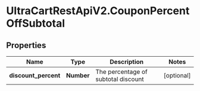 # UltraCartRestApiV2.CouponPercentOffSubtotal

## Properties

Name | Type | Description | Notes
------------ | ------------- | ------------- | -------------
**discount_percent** | **Number** | The percentage of subtotal discount | [optional] 


